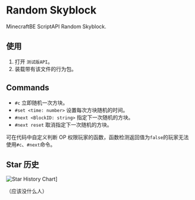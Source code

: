# Random Skyblock
MinecraftBE ScriptAPI Random Skyblock.

## 使用

1. 打开 `测试版API`。
2. 装载带有该文件的行为包。

## Commands

+ `#c` 立即随机一次方块。
+ `#set <time: number>` 设置每次方块随机的时间。
+ `#next <BlockID: string>` 指定下一次随机的方块。
+ `#next reset` 取消指定下一次随机的方块。

可在代码中自定义判断 OP 权限玩家的函数，函数检测返回值为`false`的玩家无法使用`#c`、`#next`命令。

## Star 历史 

![Star History Chart](https://api.star-history.com/svg?repos=yrzd6/RandomBlock&type=Date)]

（应该没什么人）
